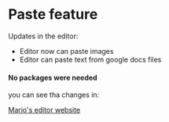 # Paste feature
Updates in the editor:
- Editor now can paste images
- Editor can paste text from google docs files

#### No packages were needed

you can see tha changes in:

[Mario's editor website](https://mariodatagrove.surge.sh/)